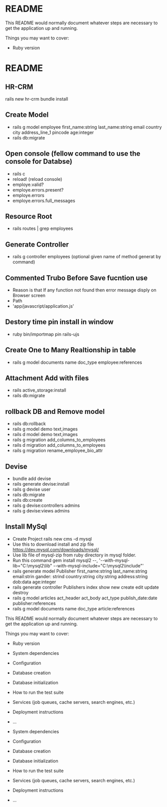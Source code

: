 # README

This README would normally document whatever steps are necessary to get the
application up and running.

Things you may want to cover:

* Ruby version
# README
## HR-CRM

rails new hr-crm
bundle install

## Create Model
* rails g model employee first_name:string last_name:string email country city address_line_1 pincode age:integer
* rails db:migrate
## Open console (fellow command to use the console for Databse)
* rails c 
* reload! (reload console)
* employe.valid?
* employe.errors.present?
* employe.errors
* employe.errors.full_messages

## Resource Root
* rails routes | grep employees

## Generate Controller 
* rails g controller employees (optional given name of method generat by command)

## Commented Trubo Before Save fucntion use
* Reason is that If any function not found then error message disply on Browser screen 
* Path
* 'app/javascript/application.js'

## Destory time pin install in window
* ruby bin/importmap pin rails-ujs

## Create One to Many Realtionship in table

* rails g model documents name doc_type employee:references

## Attachment Add with files
* rails active_storage:install
* rails db:migrate

## rollback DB and Remove model
* rails db:rollback
* rails g model demo text,images
* rails d model demo text,images
* rails g migration add_columns_to_employees
* rails d migration add_columns_to_employees
* rails g migration rename_employee_bio_attr

## Devise
*  bundle add devise
*  rails generate devise:install
*  rails g devise user
*  rails db:migrate
*  rails db:create
*  rails g devise:controllers admins
*  rails g devise:views admins

## Install MySql
*  Create Project rails new cms -d mysql
*  Use this to download install and zip file https://dev.mysql.com/downloads/mysql/
*  Use lib file of mysql-zip from ruby directory in mysql folder.
*  Run this command gem install mysql2 --, '--with-mysql-lib="C:\mysql2\lib"  --with-mysql-include="C:\mysql2\include"'
*  rails generate model Publisher first_name:string  last_name:string email:strin gander: strind country:string city:string address:string  dob:data age:integer
*  rails generate controller Publishers index show new create edit update destroy
*  rails g model articles act_header act_body act_type publish_date:date  publisher:references
*  rails g model documents name doc_type article:references


This README would normally document whatever steps are necessary to get the
application up and running.

Things you may want to cover:

* Ruby version

* System dependencies

* Configuration

* Database creation

* Database initialization

* How to run the test suite

* Services (job queues, cache servers, search engines, etc.)

* Deployment instructions

* ...

* System dependencies

* Configuration

* Database creation

* Database initialization

* How to run the test suite

* Services (job queues, cache servers, search engines, etc.)

* Deployment instructions

* ...
